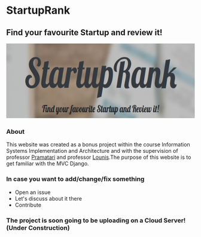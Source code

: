 # StartupRank
## Find your favourite Startup and review it!

<img src="media/index.png" width="700" height="200"/>

### About
This website was created as a bonus project within the course Information Systems Implementation and Architecture and with the supervision of professor <a href="https://www.aueb.gr/el/faculty_page/%CF%80%CF%81%CE%B1%CE%BC%CE%B1%CF%84%CE%B1%CF%81%CE%B7-%CE%B1%CE%B9%CE%BA%CE%B1%CF%84%CE%B5%CF%81%CE%B9%CE%BD%CE%B7">Pramatari</a> and professor <a href="https://eltrun.gr/members/dr-stavros-lounis/">Lounis</a>.The purpose of this website is to get familiar with the MVC Django. 

### In case you want to add/change/fix something
* Open an issue
* Let's discuss about it there
* Contribute

### The project is soon going to be uploading on a Cloud Server! (Under Construction)
